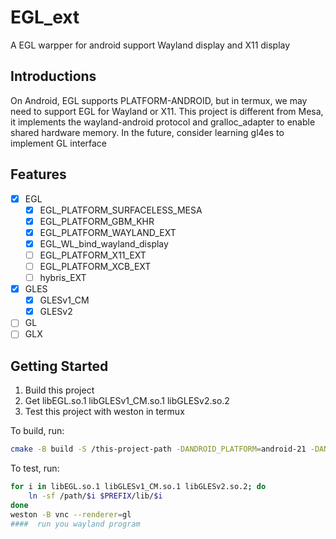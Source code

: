 # EGL_ext

A EGL warpper for android support Wayland display and X11 display

## Introductions

On Android, EGL supports PLATFORM-ANDROID, but in termux, we
may need to support EGL for Wayland or X11.
This project is different from Mesa, it implements the wayland-android
protocol and gralloc_adapter to enable shared hardware memory.
In the future, consider learning gl4es to implement GL interface

## Features

- [x] EGL
  - [x] EGL_PLATFORM_SURFACELESS_MESA
  - [x] EGL_PLATFORM_GBM_KHR
  - [x] EGL_PLATFORM_WAYLAND_EXT
  - [x] EGL_WL_bind_wayland_display
  - [ ] EGL_PLATFORM_X11_EXT
  - [ ] EGL_PLATFORM_XCB_EXT
  - [ ] hybris_EXT
- [x] GLES
  - [x] GLESv1_CM
  - [x] GLESv2
- [ ] GL
- [ ] GLX

## Getting Started

1. Build this project
2. Get libEGL.so.1 libGLESv1_CM.so.1 libGLESv2.so.2
3. Test this project with weston in termux

To build, run:

```sh
cmake -B build -S /this-project-path -DANDROID_PLATFORM=android-21 -DANDROID_ABI=arm64-v8a -DANDROID_STL=c++_shared -DCMAKE_TOOLCHAIN_FILE=$ANDROID_NDK/build/cmake/android.toolchain.cmake -GNinja
```
To test, run:
```sh
for i in libEGL.so.1 libGLESv1_CM.so.1 libGLESv2.so.2; do
    ln -sf /path/$i $PREFIX/lib/$i
done
weston -B vnc --renderer=gl
####  run you wayland program
```
